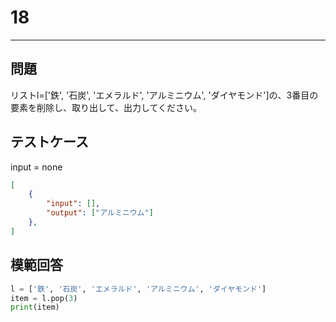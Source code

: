 # 18

---
## 問題

リストl=['鉄', '石炭', 'エメラルド', 'アルミニウム', 'ダイヤモンド']の、3番目の要素を削除し、取り出して、出力してください。

## テストケース
input = none
```json
[
	{
		"input": [],
		"output": ["アルミニウム"]
  	},
]
```

## 模範回答
```python
l = ['鉄', '石炭', 'エメラルド', 'アルミニウム', 'ダイヤモンド']
item = l.pop(3)
print(item)
```